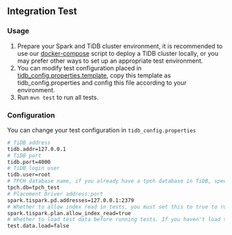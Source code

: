 ## Integration Test
### Usage
1. Prepare your Spark and TiDB cluster environment, it is recommended to use our [docker-compose](../../../docker-compose.yaml) script to deploy a TiDB cluster locally, or you may prefer other ways to set up an appropriate test environment.
2. You can modify test configuration placed in [tidb_config.properties.template](./resources/tidb_config.properties.template), copy this template as tidb_config.properties and config this file according to your environment.
3. Run `mvn test` to run all tests.

### Configuration
You can change your test configuration in `tidb_config.properties`
```bash
# TiDB address
tidb.addr=127.0.0.1
# TiDB port
tidb.port=4000
# TiDB login user
tidb.user=root
# TPCH database name, if you already have a tpch database in TiDB, specify the db name so that TPCH tests will run on this database
tpch.db=tpch_test
# Placement Driver address:port
spark.tispark.pd.addresses=127.0.0.1:2379
# Whether to allow index read in tests, you must set this to true to run index tests.
spark.tispark.plan.allow_index_read=true
# Whether to load test data before running tests. If you haven't load tispark_test or tpch_test data, set this to true. The next time you run tests, you can set this to false.
test.data.load=false
```